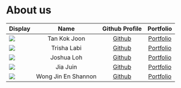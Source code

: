 # About us

Display | Name | Github Profile | Portfolio 
--------|:----:|:--------------:|:---------:
![](https://via.placeholder.com/100.png?text=Photo) | Tan Kok Joon | [Github](https://github.com/kokjoon97) | [Portfolio](docs/team/johndoe.md)
![](https://via.placeholder.com/100.png?text=Photo) | Trisha Labi | [Github](https://github.com/trishaangelica) | [Portfolio](/team/TrishaLabi.adoc)
![](https://via.placeholder.com/100.png?text=Photo) | Joshua Loh | [Github](https://github.com/JLoh579) | [Portfolio](docs/team/johndoe.md)
![](https://via.placeholder.com/100.png?text=Photo) | Jia Juin | [Github](https://github.com/jiajuinphoon) | [Portfolio](docs/team/johndoe.md)
![](https://via.placeholder.com/100.png?text=Photo) | Wong Jin En Shannon | [Github](https://github.com/Shannonwje) | [Portfolio](docs/team/johndoe.md)

